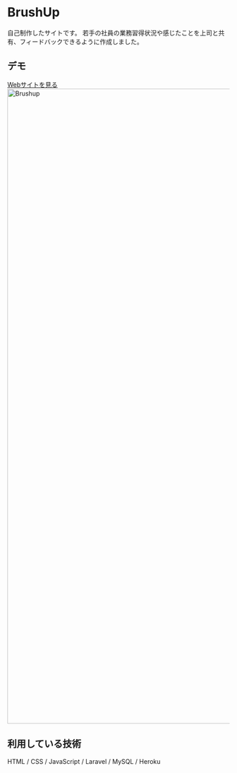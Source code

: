 BrushUp
===

自己制作したサイトです。
若手の社員の業務習得状況や感じたことを上司と共有、フィードバックできるように作成しました。

## デモ
[Webサイトを見る](https://brushup-portfolio.herokuapp.com/)
<img width="1435" alt="Brushup" src="https://user-images.githubusercontent.com/91177193/152674530-4daf7ec9-b0cc-48db-a424-c60f977e6d80.png">

## 利用している技術
HTML / CSS / JavaScript / Laravel / MySQL / Heroku
